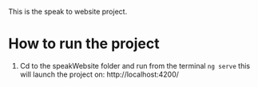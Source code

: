 This is the speak to website project.


# How to run the project

1. Cd to the speakWebsite folder and run from the terminal ``` ng serve ``` this will launch the project on: http://localhost:4200/






